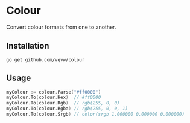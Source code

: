 # Colour

Convert colour formats from one to another.

## Installation

`go get github.com/vqvw/colour`

## Usage

```go
myColour := colour.Parse("#ff0000")
myColour.To(colour.Hex)  // #ff0000
myColour.To(colour.Rgb)  // rgb(255, 0, 0)
myColour.To(colour.Rgba) // rgb(255, 0, 0, 1)
myColour.To(colour.Srgb) // color(srgb 1.000000 0.000000 0.000000)
```
